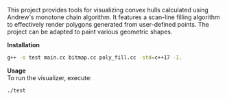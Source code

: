 This project provides tools for visualizing convex hulls calculated using Andrew's monotone chain algorithm. It features a scan-line filling algorithm to effectively render polygons generated from user-defined points. The project can be adapted to paint various geometric shapes.

**Installation**  
   ```bash
   g++ -o test main.cc bitmap.cc poly_fill.cc -std=c++17 -I.
   ```

**Usage**  
To run the visualizer, execute:
```bash
./test
```